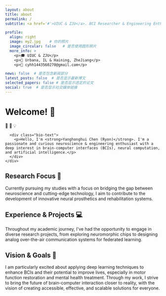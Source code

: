 ```yaml
---
layout: about
title: about
permalink: /
subtitle: <a href='#'>UIUC & ZJU</a>. BCI Researcher & Engineering Enthusiast.

profile:
  align: right
  image: my2.jpg    # 你的照片
  image_circular: false   # 是否使用圆形照片
  more_info: >
    <p>🎓 UIUC & ZJU</p>
    <p>📍 Urbana, IL & Haining, ZheJiang</p>
    <p>📧 cyhh1443560270@gmail.com</p>

news: false  # 是否包含新闻部分
latest_posts: false  # 是否显示最新博文
selected_papers: false # 是否显示选定的论文
social: true  # 是否显示社交媒体链接
---
```


# Welcome! 👋

<div class="row">
  <div class="col-sm-12">
    <div class="about-section">
      <div class="bio-header">
        <span class="emoji-large">🧠</span>
        <span class="emoji-large">🤖</span>
        <span class="emoji-large">💡</span>
      </div>
      
      <div class="bio-text">
        <p>Hello, I'm <strong>Yanghonghui Chen (Ryon)</strong>. I'm a passionate and curious neuroscience & engineering enthusiast with a deep interest in brain-computer interfaces (BCIs), neural computation, and artificial intelligence.</p>
      </div>
    </div>
  </div>
</div>

## Research Focus 🔬

<div class="row">
  <div class="col-sm-12">
    <div class="research-interests">
      <p>Currently pursuing my studies with a focus on bridging the gap between neuroscience and cutting-edge technology, I aim to contribute to the development of innovative neural prosthetics and rehabilitation systems.</p>
    </div>
  </div>
</div>

## Experience & Projects 💻

<div class="row">
  <div class="col-sm-12">
    <div class="experience">
      <p>Throughout my academic journey, I've had the opportunity to engage in diverse research projects, from exploring neuromorphic chips to designing analog over-the-air communication systems for federated learning.</p>
    </div>
  </div>
</div>

## Vision & Goals 🎯

<div class="row">
  <div class="col-sm-12">
    <div class="vision">
      <p>I am particularly excited about applying deep learning techniques to enhance BCIs and their potential to improve lives, especially in motor function restoration and mental health treatment. Through my work, I strive to bring the future of brain-computer interaction closer to reality, with the vision of creating accessible, effective, and scalable solutions for everyone.</p>
    </div>
  </div>
</div>
